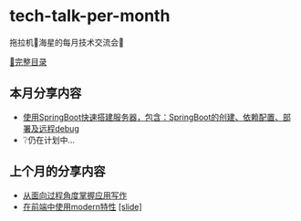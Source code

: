 # tech-talk-per-month
拖拉机:tractor:海星的每月技术交流会:speech_balloon:

[:book:完整目录](Contents.md)

## 本月分享内容

- [使用SpringBoot快速搭建服务器，包含：SpringBoot的创建、依赖配置、部署及远程debug](https://github.com/starfish-the-tractor/tech-talk-per-month/projects/1#card-31169210)
- :grey_question:仍在计划中...

## 上个月的分享内容

- [从面向过程角度掌握应用写作]()
- [在前端中使用modern特性](2020-01/在前端中使用modern特性.md) [[slide]](https://slide.tp0t.xyz:3001/slide/using-modern-feature-in-frontend/)
